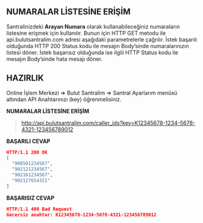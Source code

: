 **NUMARALAR LİSTESİNE ERİŞİM**
----
Santralinizdeki **Arayan Numara** olarak kullanabileceğiniz numaraların listesine erişmek için kullanılır. Bunun için HTTP GET metodu ile api.bulutsantralim.com adresi
aşağıdaki parametrelerle çağrılır. İstek başarılı olduğunda HTTP 200 Status kodu ile mesajın Body’sinde numaralarınızın listesi döner. 
İstek başarısız olduğunda ise ilgili HTTP Status kodu ile mesajın Body’sinde hata mesajı döner.

**HAZIRLIK**
----
  Online İşlem Merkezi => Bulut Santralim => Santral Ayarlarım menüsü altından API Anahtarınızı (key) öğrenmelisiniz.
  
**NUMARALAR LİSTESİNE ERİŞİM**

>http://api.bulutsantralim.com/caller_ids?key=K12345678-1234-5678-4321-123456789012
 
**BAŞARILI CEVAP**

```json
HTTP/1.1 200 OK
[
  "908501234567",
  "902121234567",
  "902161234567",
  "902127654321"
]
```

**BAŞARISIZ CEVAP** 

```json
HTTP/1.1 400 Bad Request 
Gecersiz anahtar: K12345678-1234-5678-4321-123456789012
```
